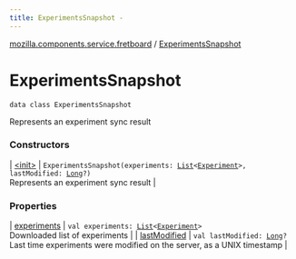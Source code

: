 ```yaml
---
title: ExperimentsSnapshot - 
---
```


[mozilla.components.service.fretboard](../index.html) / [ExperimentsSnapshot](./index.html)

# ExperimentsSnapshot

`data class ExperimentsSnapshot`

Represents an experiment sync result

### Constructors

| [&lt;init&gt;](-init-.html) | `ExperimentsSnapshot(experiments: `[`List`](https://kotlinlang.org/api/latest/jvm/stdlib/kotlin.collections/-list/index.html)`<`[`Experiment`](../-experiment/index.html)`>, lastModified: `[`Long`](https://kotlinlang.org/api/latest/jvm/stdlib/kotlin/-long/index.html)`?)`<br>Represents an experiment sync result |

### Properties

| [experiments](experiments.html) | `val experiments: `[`List`](https://kotlinlang.org/api/latest/jvm/stdlib/kotlin.collections/-list/index.html)`<`[`Experiment`](../-experiment/index.html)`>`<br>Downloaded list of experiments |
| [lastModified](last-modified.html) | `val lastModified: `[`Long`](https://kotlinlang.org/api/latest/jvm/stdlib/kotlin/-long/index.html)`?`<br>Last time experiments were modified on the server, as a UNIX timestamp |

